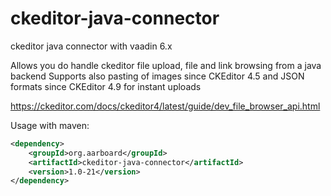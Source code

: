 # ckeditor-java-connector
ckeditor java connector with vaadin 6.x

Allows you do handle ckeditor file upload, file and link browsing from a java backend
Supports also pasting of images since CKEditor 4.5 and JSON formats since CKEditor 4.9 for instant uploads

https://ckeditor.com/docs/ckeditor4/latest/guide/dev_file_browser_api.html

Usage with maven:

``` XML
<dependency>
    <groupId>org.aarboard</groupId>
    <artifactId>ckeditor-java-connector</artifactId>
    <version>1.0-21</version>
</dependency>
```
